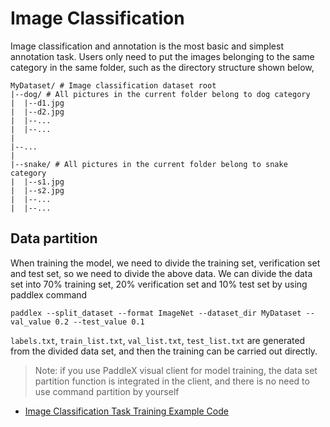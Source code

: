 # Image Classification

Image classification and annotation is the most basic and simplest annotation task. Users only need to put the images belonging to the same category in the same folder, such as the directory structure shown below,
```
MyDataset/ # Image classification dataset root
|--dog/ # All pictures in the current folder belong to dog category
|  |--d1.jpg
|  |--d2.jpg
|  |--...
|  |--...
|
|--...
|
|--snake/ # All pictures in the current folder belong to snake category
|  |--s1.jpg
|  |--s2.jpg
|  |--...
|  |--...
```

## Data partition

When training the model, we need to divide the training set, verification set and test set, so we need to divide the above data. We can divide the data set into 70% training set, 20% verification set and 10% test set by using paddlex command
```
paddlex --split_dataset --format ImageNet --dataset_dir MyDataset --val_value 0.2 --test_value 0.1
```

`labels.txt`, `train_list.txt`, `val_list.txt`, `test_list.txt` are generated from the divided data set, and then the training can be carried out directly.

> Note: if you use PaddleX visual client for model training, the data set partition function is integrated in the client, and there is no need to use command partition by yourself


- [Image Classification Task Training Example Code](https://github.com/PaddlePaddle/PaddleX/blob/develop/tutorials/train/image_classification/mobilenetv2.py)

